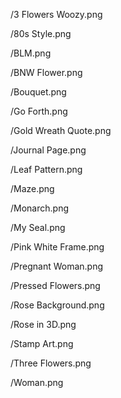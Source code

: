 /3 Flowers Woozy.png

/80s Style.png

/BLM.png

/BNW Flower.png

/Bouquet.png

/Go Forth.png

/Gold Wreath Quote.png

/Journal Page.png

/Leaf Pattern.png

/Maze.png

/Monarch.png

/My Seal.png

/Pink White Frame.png

/Pregnant Woman.png

/Pressed Flowers.png

/Rose Background.png

/Rose in 3D.png

/Stamp Art.png

/Three Flowers.png

/Woman.png